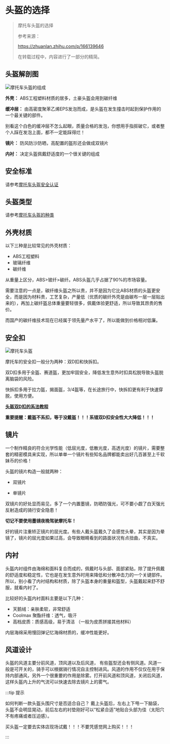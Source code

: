 # 头盔的选择

>摩托车头盔的选择
> 
> 
> 参考来源：
> 
> https://zhuanlan.zhihu.com/p/166139646
> 
> 在转载过程中，内容进行了一部分的精简。

## 头盔解剖图

![摩托车头盔的组成](https://gitee.com/zhou/MoYouClubPic/raw/master/20210401155736.jpg)

**外壳：** ABS工程塑料材质的居多，土豪头盔会用到碳纤维

**缓冲层：** 由高密度聚苯乙烯EPS发泡而成，是头盔在发生撞击时起到保护作用的一个最关键的部件。

别看这个白色的缓冲层不怎么起眼，质量合格的发泡，你想用手指抠破它，或者整个人踩在发泡上面，都不一定能踩得烂！

**镜片：** 防风防沙防晒，高配置的盔形还会做成双镜片

**内衬：** 决定头盔佩戴舒适度的一个很关键的组成

## 安全标准

请参考[摩托车头盔安全认证](./safety-certificate.html)

## 头盔类型

请参考[摩托车头盔的种类](./category.html)

## 外壳材质

以下三种是比较常见的外壳材质：

- ABS工程塑料
- 玻璃纤维
- 碳纤维

从重量上区分，ABS>玻纤>碳纤。ABS头盔几乎占据了90%的市场容量。

需要注意的一点是，碳纤维头盔之所以贵，并不是因为它比ABS材质的头盔更安全，而是因为材料贵，工艺复杂，产量低（优质的碳纤外壳是由碳布一层一层贴出来的），再加上碳纤盔总体重量要轻很多，佩戴体验更舒适，所以导致其昂贵的售价。

而国产的碳纤维技术现在已经属于领先量产水平了，所以能做到价格相对低廉。

## 安全扣

![摩托车头盔](https://gitee.com/zhou/MoYouClubPic/raw/master/20210401155736.jpg)

摩托车的安全扣一般分为两种：双D扣和快拆扣。

双D扣多用于全盔、赛道盔，更加牢固安全，降低发生意外时扣具松脱导致头盔脱离脑袋的风险。

快拆扣多用于拉力盔，揭面盔，3/4盔等，在长途旅行中，快拆扣更有利于快速穿脱，使用方便。

[**头盔双D扣的系法教程**](https://www.bilibili.com/video/BV1gk4y1279n)

**重要提醒：戴盔不系扣，等于没戴盔！！！系错双D扣安全性大大降低！！！**

## 镜片

一个制作精良的符合光学性能（低屈光度，低散光度，高透光度）的镜片，需要整套的精密模具来实现，所以单单一个镜片有些知名品牌都能卖出好几百甚至上千软妹币的价格！

头盔的镜片构造一般就两种：

- 双镜片
  
- 单镜片

双镜片的好处显而易见，多了一个内置墨镜，防晒防强光，可不要小觑了白天强光反射造成的骑行安全隐患！ 

**切记不要使用墨镜夜晚驾驶摩托车！**

好的镜片注重矫正镜片的屈光度。有些人戴头盔戴久了会感觉头晕，其实是因为晕镜了，镜片的屈光度如果过高，会导致眼睛看到的路面状况有点扭曲，不真实。

## 内衬

头盔内衬组件由海绵和面料复合而成的，佩戴时与头部、面部紧贴，除了提升佩戴的舒适度和稳定性，它也是在发生意外时用来降低和分散冲击力的一个关键部件。所以，别小看了内衬结构和材质，除了头盔本身的重量和盔型，头盔戴起来舒不舒服，就看内衬了。

比较好的头盔内衬面料主要是以下几种：

- 天鹅绒：亲肤柔软，非常舒适
- Coolmax 聚酯纤维：透气，吸汗
- 高档皮质：质感高级，易于清洁 （一般为皮质拼接其他材料）

内层海绵采用慢回弹记忆海绵材质的，缓冲性能更好。

## 风道设计

头盔的风道主要分前风道，顶风道以及后风道， 有些盔型还会有侧风道。风道一般是可开关的，骑手可以根据骑行情况自主控制进风。风道的作用不仅仅在用于保持内部通风，另外一个很重要的作用是除雾。打开前风道和顶风道，关闭后风道，这样头盔内上升的气流可以快速去除去镜片上的雾气。

:::tip 提示

如何判断一款头盔头围尺寸是否适合自己？ 戴上头盔后，左右上下甩一下脑袋，头盔不会明显晃动，前后左右的衬垫刚好可以“松紧合适”地贴合头部为佳（太阳穴不有疼痛或者压迫感）。

买头盔一定要去实体店现场试戴！！！不要凭感觉网上购买！！！

:::